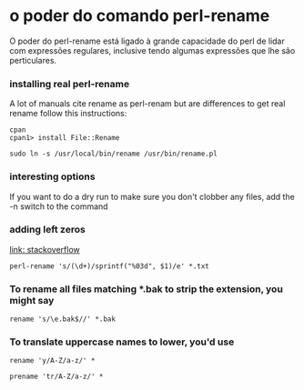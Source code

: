 # o poder do comando perl-rename

  O poder do perl-rename está ligado à grande capacidade
  do perl de lidar com expressões regulares, inclusive
  tendo algumas expressões que lhe são perticulares.

### installing real perl-rename

A lot of manuals cite rename as perl-renam but are differences
to get real rename follow this instructions:

    cpan
    cpan1> install File::Rename

    sudo ln -s /usr/local/bin/rename /usr/bin/rename.pl

### interesting options

If you want to do a dry run to make sure you don't clobber any files, add the -n switch to the command

### adding left zeros
[link: stackoverflow](http://stackoverflow.com/questions/14327613/)

    perl-rename 's/(\d+)/sprintf("%03d", $1)/e' *.txt


### To rename all files matching *.bak to strip the extension, you might say

    rename 's/\e.bak$//' *.bak

### To translate uppercase names to lower, you'd use

    rename 'y/A-Z/a-z/' *

    prename 'tr/A-Z/a-z/' *
